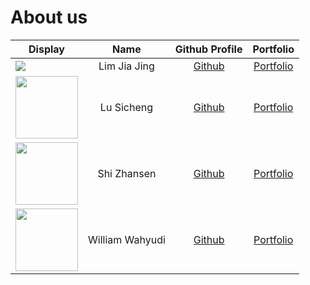 # About us

Display | Name | Github Profile | Portfolio 
--------|:----:|:--------------:|:---------:
![](https://via.placeholder.com/100.png?text=Photo) | Lim Jia Jing | [Github](https://github.com/LimJiaJing) | [Portfolio](docs/team/johndoe.md)
<img src="https://user-images.githubusercontent.com/69776265/136035789-60431999-0190-4967-948f-e936065e8275.png" width="100" height="100"> | Lu Sicheng | [Github](https://github.com/Isabella-L) | [Portfolio](docs/team/lusicheng.md)
<img src="https://user-images.githubusercontent.com/71874189/136139996-ba992a28-d026-49ca-b134-ee8213411d93.jpg" width="100" height="100">| Shi Zhansen | [Github](https://github.com/DuckWillow) | [Portfolio](docs/team/shizhansen.md)
<img src="https://avatars.githubusercontent.com/u/58932649?v=4" width="100" height="100">| William Wahyudi | [Github](https://github.com/maxwireddevs) | [Portfolio](docs/team/williamwahyudi.md)
